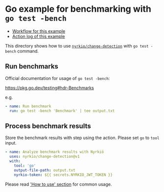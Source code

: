 Go example for benchmarking with `go test -bench`
=================================================

- [Workflow for this example](../../.github/workflows/go.yml)
- [Action log of this example](https://github.com/nyrkio/change-detection/actions?query=workflow%3A%22Go+Example%22)

This directory shows how to use [`nyrkio/change-detection`](https://github.com/nyrkio/change-detection)
with `go test -bench` command.

## Run benchmarks

Official documentation for usage of `go test -bench`:

https://pkg.go.dev/testing#hdr-Benchmarks

e.g.

```yaml
- name: Run benchmark
  run: go test -bench 'Benchmark' | tee output.txt
```

## Process benchmark results

Store the benchmark results with step using the action. Please set `go` to `tool` input.

```yaml
- name: Analyze benchmark results with Nyrkiö
  uses: nyrkio/change-detection@v1
  with:
    tool: 'go'
    output-file-path: output.txt
    nyrkio-token: ${{ secrets.NYRKIO_JWT_TOKEN }}
```

Please read ['How to use' section](https://github.com/nyrkio/change-detection#how-to-use) for common usage.
